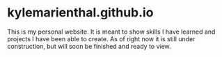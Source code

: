 # kylemarienthal.github.io
This is my personal website. It is meant to show skills I have learned and projects I have been able to create. As of right now it is still under construction, but will soon be finished and ready to view.
